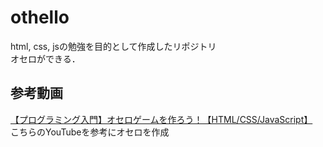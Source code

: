 # othello
html, css, jsの勉強を目的として作成したリポジトリ<br>
オセロができる．

## 参考動画
[【プログラミング入門】オセロゲームを作ろう！【HTML/CSS/JavaScript】](https://youtube.com/playlist?list=PLjVOh_I4G7VfA0rLRvCyYN9ttqcihhfgN&si=JCU76ppQRuFLL-Q8)<br>
こちらのYouTubeを参考にオセロを作成